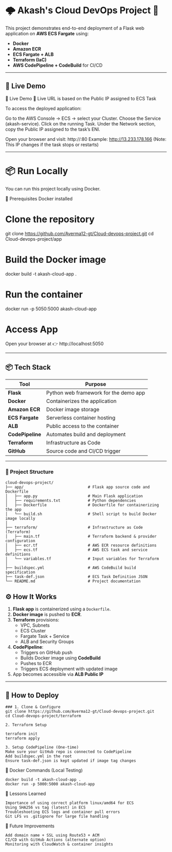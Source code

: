 # 🌩️ Akash's Cloud DevOps Project 🚀

This project demonstrates end-to-end deployment of a Flask web application on **AWS ECS Fargate** using:

- **Docker**
- **Amazon ECR**
- **ECS Fargate + ALB**
- **Terraform (IaC)**
- **AWS CodePipeline + CodeBuild** for CI/CD

---

## 📸 Live Demo

📸 Live Demo
🔗 Live URL is based on the Public IP assigned to ECS Task

To access the deployed application:

Go to the AWS Console → ECS → select your Cluster.
Choose the Service (akash-service).
Click on the running Task.
Under the Network section, copy the Public IP assigned to the task’s ENI.

Open your browser and visit:
http://<Public-IP>:80
Example: http://13.233.178.166 (Note: This IP changes if the task stops or restarts)

---
 # 📦 Run Locally
You can run this project locally using Docker.

🔧 Prerequisites
Docker installed

# Clone the repository
git clone https://github.com/Averma12-gt/Cloud-devops-project.git
cd Cloud-devops-project/app

# Build the Docker image
docker build -t akash-cloud-app .

# Run the container
docker run -p 5050:5000 akash-cloud-app

#  Access App
Open your browser at
👉 http://localhost:5050

---

## 📦 Tech Stack

| Tool            | Purpose                                      |
|-----------------|----------------------------------------------|
| **Flask**       | Python web framework for the demo app        |
| **Docker**      | Containerizes the application                |
| **Amazon ECR**  | Docker image storage                         |
| **ECS Fargate** | Serverless container hosting                 |
| **ALB**         | Public access to the container               |
| **CodePipeline**| Automates build and deployment               |
| **Terraform**   | Infrastructure as Code                       |
| **GitHub**      | Source code and CI/CD trigger                |

---

### 📁 Project Structure

```text
cloud-devops-project/
├── app/                            # Flask app source code and Dockerfile
│   ├── app.py                      # Main Flask application
│   ├── requirements.txt            # Python dependencies
│   ├── Dockerfile                  # Dockerfile for containerizing the app
│   └── build.sh                    # Shell script to build Docker image locally
│
├── terraform/                      # Infrastructure as Code (Terraform)
│   ├── main.tf                     # Terraform backend & provider configuration
│   ├── ecr.tf                      # AWS ECR resource definitions
│   ├── ecs.tf                      # AWS ECS task and service definitions
│   └── variables.tf                # Input variables for Terraform
│
├── buildspec.yml                   # AWS CodeBuild build specification
├── task-def.json                   # ECS Task Definition JSON
└── README.md                       # Project documentation

```


## ⚙️ How It Works

1. **Flask app** is containerized using a `Dockerfile`.
2. **Docker image** is pushed to **ECR**.
3. **Terraform** provisions:
   - VPC, Subnets
   - ECS Cluster
   - Fargate Task + Service
   - ALB and Security Groups
4. **CodePipeline**:
   - Triggers on GitHub push
   - Builds Docker image using **CodeBuild**
   - Pushes to ECR
   - Triggers ECS deployment with updated image
5. App becomes accessible via **ALB Public IP**

---

## 🚀 How to Deploy

```text
### 1. Clone & Configure
git clone https://github.com/Averma12-gt/Cloud-devops-project.git
cd Cloud-devops-project/terraform

2. Terraform Setup

terraform init
terraform apply

3. Setup CodePipeline (One-time)
Make sure your GitHub repo is connected to CodePipeline
Add buildspec.yml in the root
Ensure task-def.json is kept updated if image tag changes

```
🐳 Docker Commands (Local Testing)
```
docker build -t akash-cloud-app .
docker run -p 5000:5000 akash-cloud-app

```
🧠 Lessons Learned
```
Importance of using correct platform linux/amd64 for ECS
Using SHA256 vs tag (latest) in ECS
Troubleshooting ECS logs and container pull errors
Git LFS vs .gitignore for large file handling
```

🏁 Future Improvements
```
Add domain name + SSL using Route53 + ACM
CI/CD with GitHub Actions (alternate option)
Monitoring with CloudWatch & container insights
```

